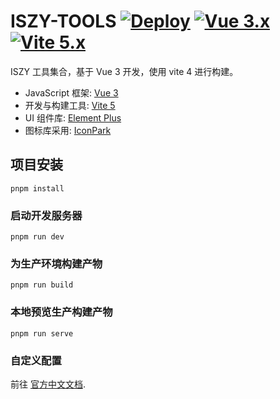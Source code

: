 # ISZY-TOOLS [![Deploy](https://github.com/ZvonimirSun/iszy-tools/actions/workflows/deploy.yml/badge.svg)](https://github.com/ZvonimirSun/iszy-tools/actions/workflows/deploy.yml) [![Vue 3.x](https://img.shields.io/badge/vue-3.x-brightgreen)](https://v3.cn.vuejs.org/) [![Vite 5.x](https://img.shields.io/badge/Vite-5.x-blue)](https://cn.vitejs.dev/)

ISZY 工具集合，基于 Vue 3 开发，使用 vite 4 进行构建。

- JavaScript 框架: [Vue 3](https://v3.cn.vuejs.org/)
- 开发与构建工具: [Vite 5](https://cn.vitejs.dev/)
- UI 组件库: [Element Plus](https://element-plus.org/)
- 图标库采用: [IconPark](https://iconpark.oceanengine.com/)

## 项目安装

```
pnpm install
```

### 启动开发服务器

```
pnpm run dev
```

### 为生产环境构建产物

```
pnpm run build
```

### 本地预览生产构建产物

```
pnpm run serve
```

### 自定义配置

前往 [官方中文文档](https://cn.vitejs.dev/config/).
